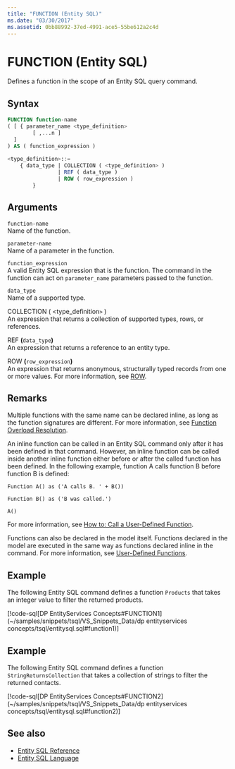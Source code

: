 ```yaml
---
title: "FUNCTION (Entity SQL)"
ms.date: "03/30/2017"
ms.assetid: 0bb88992-37ed-4991-ace5-55be612a2c4d
---
```

# FUNCTION (Entity SQL)

Defines a function in the scope of an Entity SQL query command.  
  
## Syntax  
  
```sql  
FUNCTION function-name  
( [ { parameter_name <type_definition>
        [ ,...n ]  
  ]  
) AS ( function_expression )
  
<type_definition>::=  
    { data_type | COLLECTION ( <type_definition> )
                | REF ( data_type )
                | ROW ( row_expression )
        }
```  
  
## Arguments  

 `function-name`  
 Name of the function.  
  
 `parameter-name`  
 Name of a parameter in the function.  
  
 `function_expression`  
 A valid Entity SQL expression that is the function. The command in the function can act on `parameter_name` parameters passed to the function.  
  
 `data_type`  
 Name of a supported type.  
  
 COLLECTION ( <type_definition`>` )  
 An expression that returns a collection of supported types, rows, or references.  
  
 REF **(**`data_type`**)**  
 An expression that returns a reference to an entity type.  
  
 ROW **(**`row_expression`**)**  
 An expression that returns anonymous, structurally typed records from one or more values. For more information, see [ROW](row-entity-sql.md).  
  
## Remarks  

 Multiple functions with the same name can be declared inline, as long as the function signatures are different. For more information, see [Function Overload Resolution](function-overload-resolution-entity-sql.md).  
  
 An inline function can be called in an Entity SQL command only after it has been defined in that command. However, an inline function can be called inside another inline function either before or after the called function has been defined. In the following example, function A calls function B before function B is defined:  
  
 `Function A() as ('A calls B. ' + B())`  
  
 `Function B() as ('B was called.')`  
  
 `A()`  
  
 For more information, see [How to: Call a User-Defined Function](/previous-versions/dotnet/netframework-4.0/dd490951(v=vs.100)).  
  
 Functions can also be declared in the model itself. Functions declared in the model are executed in the same way as functions declared inline in the command. For more information, see [User-Defined Functions](user-defined-functions-entity-sql.md).  
  
## Example  

 The following Entity SQL command defines a function `Products` that takes an integer value to filter the returned products.  
  
 [!code-sql[DP EntityServices Concepts#FUNCTION1](~/samples/snippets/tsql/VS_Snippets_Data/dp entityservices concepts/tsql/entitysql.sql#function1)]  
  
## Example  

 The following Entity SQL command defines a function `StringReturnsCollection` that takes a collection of strings to filter the returned contacts.  
  
 [!code-sql[DP EntityServices Concepts#FUNCTION2](~/samples/snippets/tsql/VS_Snippets_Data/dp entityservices concepts/tsql/entitysql.sql#function2)]  
  
## See also

- [Entity SQL Reference](entity-sql-reference.md)
- [Entity SQL Language](entity-sql-language.md)
